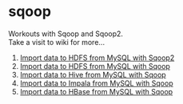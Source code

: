 # sqoop
Workouts with Sqoop and Sqoop2.  
Take a visit to wiki for more...  

1. [Import data to HDFS from MySQL with Sqoop2](https://github.com/emirkorkmaz/sqoop/wiki/Import-data-to-HDFS-from-MySQL-with-Sqoop2) 
2. [Import data to HDFS from MySQL with Sqoop](https://github.com/emirkorkmaz/sqoop/wiki/Import-data-to-HDFS-from-MySQL-with-Sqoop) 
3. [Import data to Hive from MySQL with Sqoop](https://github.com/emirkorkmaz/sqoop/wiki/Import-data-to-Hive-from-MySQL-with-Sqoop) 
4. [Import data to Impala from MySQL with Sqoop](https://github.com/emirkorkmaz/sqoop/wiki/Import-data-to-Impala-from-MySQL-with-Sqoop) 
5. [Import data to HBase from MySQL with Sqoop](https://github.com/emirkorkmaz/sqoop/wiki/Import-data-to-HBase-from-MySQL-with-Sqoop) 




